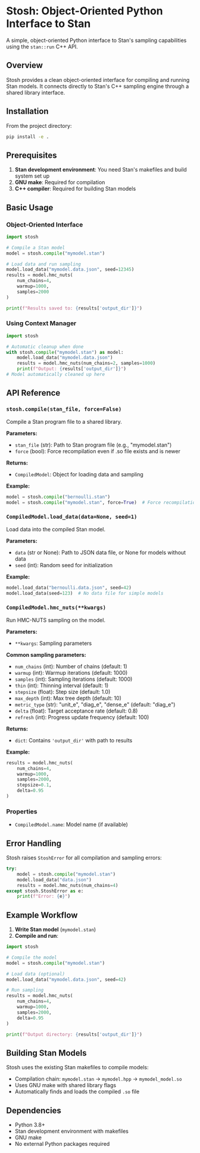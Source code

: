 # Stosh: Object-Oriented Python Interface to Stan

A simple, object-oriented Python interface to Stan's sampling capabilities using the `stan::run` C++ API.

## Overview

Stosh provides a clean object-oriented interface for compiling and running Stan models. It connects directly to Stan's C++ sampling engine through a shared library interface.

## Installation

From the project directory:

```bash
pip install -e .
```

## Prerequisites

1. **Stan development environment**: You need Stan's makefiles and build system set up
2. **GNU make**: Required for compilation
3. **C++ compiler**: Required for building Stan models

## Basic Usage

### Object-Oriented Interface

```python
import stosh

# Compile a Stan model
model = stosh.compile("mymodel.stan")

# Load data and run sampling
model.load_data("mymodel.data.json", seed=12345)
results = model.hmc_nuts(
    num_chains=4,
    warmup=1000,
    samples=2000
)

print(f"Results saved to: {results['output_dir']}")
```

### Using Context Manager

```python
import stosh

# Automatic cleanup when done
with stosh.compile("mymodel.stan") as model:
    model.load_data("mymodel.data.json")
    results = model.hmc_nuts(num_chains=2, samples=1000)
    print(f"Output: {results['output_dir']}")
# Model automatically cleaned up here
```

## API Reference

### `stosh.compile(stan_file, force=False)`

Compile a Stan program file to a shared library.

**Parameters:**
- `stan_file` (str): Path to Stan program file (e.g., "mymodel.stan")
- `force` (bool): Force recompilation even if .so file exists and is newer

**Returns:**
- `CompiledModel`: Object for loading data and sampling

**Example:**
```python
model = stosh.compile("bernoulli.stan")
model = stosh.compile("mymodel.stan", force=True)  # Force recompilation
```

### `CompiledModel.load_data(data=None, seed=1)`

Load data into the compiled Stan model.

**Parameters:**
- `data` (str or None): Path to JSON data file, or None for models without data
- `seed` (int): Random seed for initialization

**Example:**
```python
model.load_data("bernoulli.data.json", seed=42)
model.load_data(seed=123)  # No data file for simple models
```

### `CompiledModel.hmc_nuts(**kwargs)`

Run HMC-NUTS sampling on the model.

**Parameters:**
- `**kwargs`: Sampling parameters

**Common sampling parameters:**
- `num_chains` (int): Number of chains (default: 1)
- `warmup` (int): Warmup iterations (default: 1000)  
- `samples` (int): Sampling iterations (default: 1000)
- `thin` (int): Thinning interval (default: 1)
- `stepsize` (float): Step size (default: 1.0)
- `max_depth` (int): Max tree depth (default: 10)
- `metric_type` (str): "unit_e", "diag_e", "dense_e" (default: "diag_e")
- `delta` (float): Target acceptance rate (default: 0.8)
- `refresh` (int): Progress update frequency (default: 100)

**Returns:**
- `dict`: Contains `'output_dir'` with path to results

**Example:**
```python
results = model.hmc_nuts(
    num_chains=4,
    warmup=1000,
    samples=2000,
    stepsize=0.1,
    delta=0.95
)
```

### Properties

- `CompiledModel.name`: Model name (if available)

## Error Handling

Stosh raises `StoshError` for all compilation and sampling errors:

```python
try:
    model = stosh.compile("mymodel.stan")
    model.load_data("data.json")
    results = model.hmc_nuts(num_chains=4)
except stosh.StoshError as e:
    print(f"Error: {e}")
```

## Example Workflow

1. **Write Stan model** (`mymodel.stan`)
2. **Compile and run**:

```python
import stosh

# Compile the model
model = stosh.compile("mymodel.stan")

# Load data (optional)
model.load_data("mymodel.data.json", seed=42)

# Run sampling
results = model.hmc_nuts(
    num_chains=4,
    warmup=1000,
    samples=2000,
    delta=0.95
)

print(f"Output directory: {results['output_dir']}")
```

## Building Stan Models

Stosh uses the existing Stan makefiles to compile models:

- Compilation chain: `mymodel.stan` → `mymodel.hpp` → `mymodel_model.so`
- Uses GNU make with shared library flags
- Automatically finds and loads the compiled `.so` file

## Dependencies

- Python 3.8+
- Stan development environment with makefiles
- GNU make
- No external Python packages required
